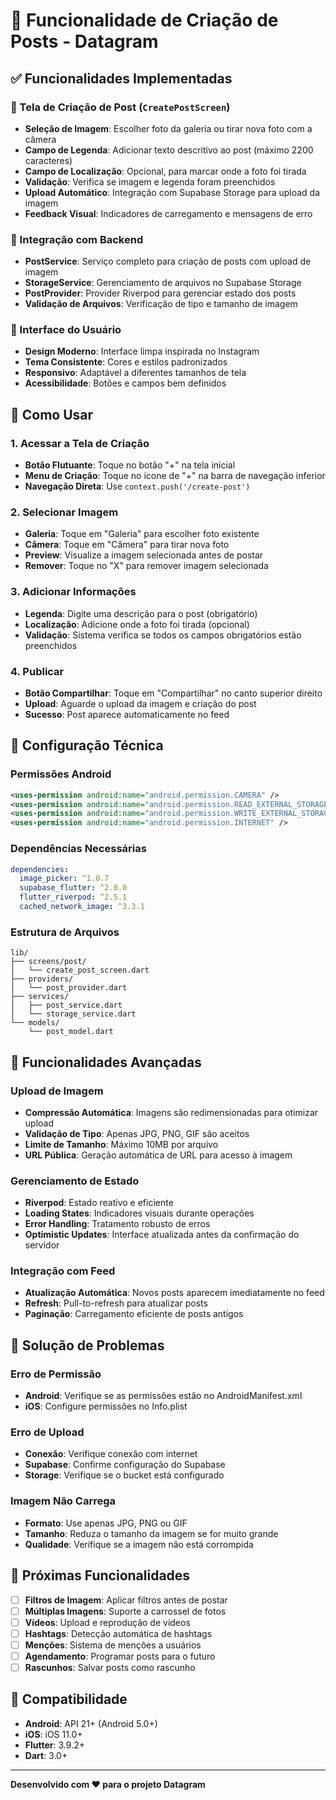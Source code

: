 # 📸 Funcionalidade de Criação de Posts - Datagram

## ✅ Funcionalidades Implementadas

### 🎯 Tela de Criação de Post (`CreatePostScreen`)
- **Seleção de Imagem**: Escolher foto da galeria ou tirar nova foto com a câmera
- **Campo de Legenda**: Adicionar texto descritivo ao post (máximo 2200 caracteres)
- **Campo de Localização**: Opcional, para marcar onde a foto foi tirada
- **Validação**: Verifica se imagem e legenda foram preenchidos
- **Upload Automático**: Integração com Supabase Storage para upload da imagem
- **Feedback Visual**: Indicadores de carregamento e mensagens de erro

### 🔧 Integração com Backend
- **PostService**: Serviço completo para criação de posts com upload de imagem
- **StorageService**: Gerenciamento de arquivos no Supabase Storage
- **PostProvider**: Provider Riverpod para gerenciar estado dos posts
- **Validação de Arquivos**: Verificação de tipo e tamanho de imagem

### 🎨 Interface do Usuário
- **Design Moderno**: Interface limpa inspirada no Instagram
- **Tema Consistente**: Cores e estilos padronizados
- **Responsivo**: Adaptável a diferentes tamanhos de tela
- **Acessibilidade**: Botões e campos bem definidos

## 🚀 Como Usar

### 1. Acessar a Tela de Criação
- **Botão Flutuante**: Toque no botão "+" na tela inicial
- **Menu de Criação**: Toque no ícone de "+" na barra de navegação inferior
- **Navegação Direta**: Use `context.push('/create-post')`

### 2. Selecionar Imagem
- **Galeria**: Toque em "Galeria" para escolher foto existente
- **Câmera**: Toque em "Câmera" para tirar nova foto
- **Preview**: Visualize a imagem selecionada antes de postar
- **Remover**: Toque no "X" para remover imagem selecionada

### 3. Adicionar Informações
- **Legenda**: Digite uma descrição para o post (obrigatório)
- **Localização**: Adicione onde a foto foi tirada (opcional)
- **Validação**: Sistema verifica se todos os campos obrigatórios estão preenchidos

### 4. Publicar
- **Botão Compartilhar**: Toque em "Compartilhar" no canto superior direito
- **Upload**: Aguarde o upload da imagem e criação do post
- **Sucesso**: Post aparece automaticamente no feed

## 🔧 Configuração Técnica

### Permissões Android
```xml
<uses-permission android:name="android.permission.CAMERA" />
<uses-permission android:name="android.permission.READ_EXTERNAL_STORAGE" />
<uses-permission android:name="android.permission.WRITE_EXTERNAL_STORAGE" />
<uses-permission android:name="android.permission.INTERNET" />
```

### Dependências Necessárias
```yaml
dependencies:
  image_picker: ^1.0.7
  supabase_flutter: ^2.0.0
  flutter_riverpod: ^2.5.1
  cached_network_image: ^3.3.1
```

### Estrutura de Arquivos
```
lib/
├── screens/post/
│   └── create_post_screen.dart
├── providers/
│   └── post_provider.dart
├── services/
│   ├── post_service.dart
│   └── storage_service.dart
└── models/
    └── post_model.dart
```

## 🎯 Funcionalidades Avançadas

### Upload de Imagem
- **Compressão Automática**: Imagens são redimensionadas para otimizar upload
- **Validação de Tipo**: Apenas JPG, PNG, GIF são aceitos
- **Limite de Tamanho**: Máximo 10MB por arquivo
- **URL Pública**: Geração automática de URL para acesso à imagem

### Gerenciamento de Estado
- **Riverpod**: Estado reativo e eficiente
- **Loading States**: Indicadores visuais durante operações
- **Error Handling**: Tratamento robusto de erros
- **Optimistic Updates**: Interface atualizada antes da confirmação do servidor

### Integração com Feed
- **Atualização Automática**: Novos posts aparecem imediatamente no feed
- **Refresh**: Pull-to-refresh para atualizar posts
- **Paginação**: Carregamento eficiente de posts antigos

## 🐛 Solução de Problemas

### Erro de Permissão
- **Android**: Verifique se as permissões estão no AndroidManifest.xml
- **iOS**: Configure permissões no Info.plist

### Erro de Upload
- **Conexão**: Verifique conexão com internet
- **Supabase**: Confirme configuração do Supabase
- **Storage**: Verifique se o bucket está configurado

### Imagem Não Carrega
- **Formato**: Use apenas JPG, PNG ou GIF
- **Tamanho**: Reduza o tamanho da imagem se for muito grande
- **Qualidade**: Verifique se a imagem não está corrompida

## 🔮 Próximas Funcionalidades

- [ ] **Filtros de Imagem**: Aplicar filtros antes de postar
- [ ] **Múltiplas Imagens**: Suporte a carrossel de fotos
- [ ] **Vídeos**: Upload e reprodução de vídeos
- [ ] **Hashtags**: Detecção automática de hashtags
- [ ] **Menções**: Sistema de menções a usuários
- [ ] **Agendamento**: Programar posts para o futuro
- [ ] **Rascunhos**: Salvar posts como rascunho

## 📱 Compatibilidade

- **Android**: API 21+ (Android 5.0+)
- **iOS**: iOS 11.0+
- **Flutter**: 3.9.2+
- **Dart**: 3.0+

---

**Desenvolvido com ❤️ para o projeto Datagram**
